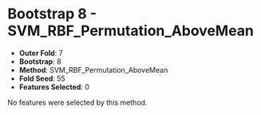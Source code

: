 # Bootstrap 8 - SVM_RBF_Permutation_AboveMean

- **Outer Fold**: 7
- **Bootstrap**: 8
- **Method**: SVM_RBF_Permutation_AboveMean
- **Fold Seed**: 55
- **Features Selected**: 0

No features were selected by this method.
